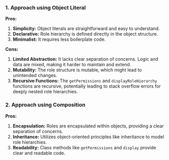 ### 1. Approach using Object Literal

**Pros:**

1. **Simplicity:** Object literals are straightforward and easy to understand.
2. **Declarative:** Role hierarchy is defined directly in the object structure.
3. **Minimalist:** It requires less boilerplate code.

**Cons:**

1. **Limited Abstraction:** It lacks clear separation of concerns. Logic and data are mixed, making it harder to maintain and extend.
2. **Mutability:** The role structure is mutable, which might lead to unintended changes.
3. **Recursive Functions:** The `getPermissions` and `displayRoleHierarchy` functions are recursive, potentially leading to stack overflow errors for deeply nested role hierarchies.

### 2. Approach using Composition

**Pros:**

1. **Encapsulation:** Roles are encapsulated within objects, providing a clear separation of concerns.
2. **Inheritance:** Utilizes object-oriented principles like inheritance to model role hierarchies.
3. **Readability:** Class methods like `getPermissions` and `display` provide clear and readable code.